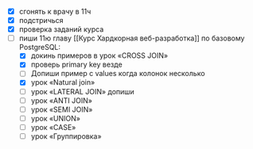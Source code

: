 - [x] сгонять к врачу в 11ч
- [x] подстричься
- [x] проверка заданий курса
- [ ] пиши 11ю главу [[Курс Хардкорная веб-разработка]] по базовому PostgreSQL:
	- [x] докинь примеров в урок «CROSS JOIN»
	- [x] проверь primary key везде
	- [ ] Допиши пример с values когда колонок несколько
	- [x] урок «Natural join»
	- [ ] урок «LATERAL JOIN» допиши
	- [ ] урок «ANTI JOIN»
	- [ ] урок «SEMI JOIN»
	- [ ] урок «UNION»
	- [ ] урок «CASE»
	- [ ] урок «Группировка»
